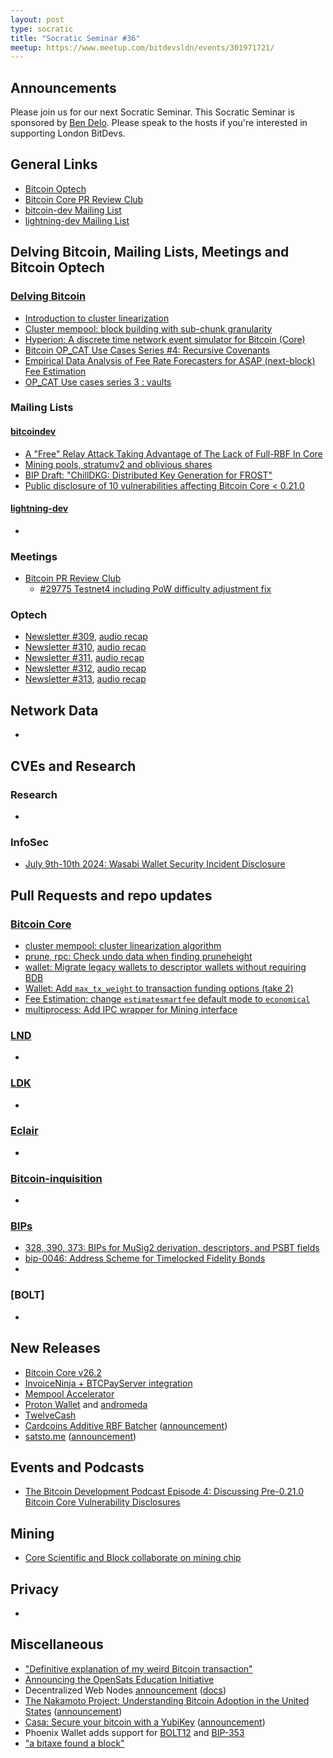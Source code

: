 ```yaml
---
layout: post
type: socratic
title: "Socratic Seminar #36"
meetup: https://www.meetup.com/bitdevsldn/events/301971721/
---
```


## Announcements

Please join us for our next Socratic Seminar. This Socratic Seminar is sponsored by [Ben Delo](https://twitter.com/bendelo).
Please speak to the hosts if you're interested in supporting London BitDevs.

## General Links

* [Bitcoin Optech](https://bitcoinops.org)
* [Bitcoin Core PR Review Club](https://bitcoincore.reviews)
* [bitcoin-dev Mailing List](https://lists.linuxfoundation.org/pipermail/bitcoin-dev)
* [lightning-dev Mailing List](https://lists.linuxfoundation.org/pipermail/lightning-dev)

## Delving Bitcoin, Mailing Lists, Meetings and Bitcoin Optech
### [Delving Bitcoin](https://delvingbitcoin.org/)
- [Introduction to cluster linearization](https://delvingbitcoin.org/t/introduction-to-cluster-linearization/1032)
- [Cluster mempool: block building with sub-chunk granularity](https://delvingbitcoin.org/t/cluster-mempool-block-building-with-sub-chunk-granularity/1044)
- [Hyperion: A discrete time network event simulator for Bitcoin (Core)](https://delvingbitcoin.org/t/hyperion-a-discrete-time-network-event-simulator-for-bitcoin-core/1042)
- [Bitcoin OP\_CAT Use Cases Series #4: Recursive Covenants](https://delvingbitcoin.org/t/bitcoin-op-cat-use-cases-series-4-recursive-covenants/1028)
- [Empirical Data Analysis of Fee Rate Forecasters for ASAP (next-block) Fee Estimation](https://delvingbitcoin.org/t/empirical-data-analysis-of-fee-rate-forecasters-for-asap-next-block-fee-estimation/1022)
- [OP\_CAT Use cases series 3 : vaults](https://delvingbitcoin.org/t/op-cat-use-cases-series-3-vaults/1006)

### Mailing Lists
#### [bitcoindev](https://groups.google.com/g/bitcoindev)
- [A "Free" Relay Attack Taking Advantage of The Lack of Full-RBF In Core](https://groups.google.com/g/bitcoindev/c/vfbF7QyVwPE)
- [Mining pools, stratumv2 and oblivious shares](https://groups.google.com/g/bitcoindev/c/1tDke1a2e_Q)
- [BIP Draft: "ChillDKG: Distributed Key Generation for FROST"](https://groups.google.com/g/bitcoindev/c/HE3HSnGTpoQ)
- [Public disclosure of 10 vulnerabilities affecting Bitcoin Core < 0.21.0](https://groups.google.com/g/bitcoindev/c/_ys3Eu8-ORA)

#### [lightning-dev](https://lists.linuxfoundation.org/pipermail/lightning-dev)
-

### Meetings
- [Bitcoin PR Review Club](https://bitcoincore.reviews)
  - [#29775 Testnet4 including PoW difficulty adjustment fix](https://bitcoincore.reviews/29775)

### Optech
- [Newsletter #309](https://bitcoinops.org/en/newsletters/2024/06/28/), [audio recap](https://bitcoinops.org/en/podcast/2024/06/29/)
- [Newsletter #310](https://bitcoinops.org/en/newsletters/2024/07/05/), [audio recap](https://bitcoinops.org/en/podcast/2024/07/09/)
- [Newsletter #311](https://bitcoinops.org/en/newsletters/2024/07/12/), [audio recap](https://bitcoinops.org/en/podcast/2024/07/16/)
- [Newsletter #312](https://bitcoinops.org/en/newsletters/2024/07/19/), [audio recap](https://bitcoinops.org/en/podcast/2024/07/23/)
- [Newsletter #313](https://bitcoinops.org/en/newsletters/2024/07/26/), [audio recap](https://bitcoinops.org/en/podcast/2024/07/30/)

## Network Data
-

## CVEs and Research
### Research
-

### InfoSec
- [July 9th-10th 2024: Wasabi Wallet Security Incident Disclosure](https://github.com/WalletWasabi/WalletWasabi/discussions/13249)

## Pull Requests and repo updates
### [Bitcoin Core](https://github.com/bitcoin/bitcoin)
<!--- Link to query merged PRs since YYYY-MM-DD sorted by descending activity: https://github.com/bitcoin/bitcoin/pulls?page=1&q=is%3Apr+is%3Aclosed+merged%3A%3EYYYY-MM-DD+sort%3Acomments-desc -->
- [cluster mempool: cluster linearization algorithm](https://github.com/bitcoin/bitcoin/pull/30126)
- [prune, rpc: Check undo data when finding pruneheight](https://github.com/bitcoin/bitcoin/pull/29668)
- [wallet: Migrate legacy wallets to descriptor wallets without requiring BDB](https://github.com/bitcoin/bitcoin/pull/26596)
- [Wallet: Add `max_tx_weight` to transaction funding options (take 2)](https://github.com/bitcoin/bitcoin/pull/29523)
- [Fee Estimation: change `estimatesmartfee` default mode to `economical`](https://github.com/bitcoin/bitcoin/pull/30275)
- [multiprocess: Add IPC wrapper for Mining interface](https://github.com/bitcoin/bitcoin/pull/30510)


### [LND](https://github.com/lightningnetwork/lnd)
-

### [LDK](https://github.com/lightningdevkit/rust-lightning)
-

### [Eclair](https://github.com/ACINQ/eclair)
-

### [Bitcoin-inquisition](https://github.com/bitcoin-inquisition/bitcoin)
-

### [BIPs](https://github.com/bitcoin/bips)
- [328, 390, 373: BIPs for MuSig2 derivation, descriptors, and PSBT fields](https://github.com/bitcoin/bips/pull/1540)
- [bip-0046: Address Scheme for Timelocked Fidelity Bonds](https://github.com/bitcoin/bips/pull/1599)
- 

### [BOLT]
-

## New Releases
- [Bitcoin Core v26.2](https://github.com/bitcoin/bitcoin/releases/tag/v26.2)
- [InvoiceNinja + BTCPayServer integration](https://x.com/BtcpayServer/status/1808501653319926208)
- [Mempool Accelerator](https://mempool.space/accelerator)
- [Proton Wallet](https://proton.me/wallet) and [andromeda](https://github.com/ProtonWallet/andromeda)
- [TwelveCash](https://x.com/StephenDeLorme/status/1814009152819089737)
- [Cardcoins Additive RBF Batcher](https://github.com/CardCoins/additive-rbf-batcher/) ([announcement](https://x.com/CardCoinsCo/status/1812892282653204891))
- [satsto.me](https://satsto.me/) ([announcement](https://x.com/TheBlueMatt/status/1812108543891259844))

## Events and Podcasts
- [The Bitcoin Development Podcast Episode 4: Discussing Pre-0.21.0 Bitcoin Core Vulnerability Disclosures](https://brink.dev/podcast/4-bitcoin-core-pre-21-disclosures/)

## Mining
- [Core Scientific and Block collaborate on mining chip](https://x.com/Core_Scientific/status/1811012184043925962)

## Privacy
-

## Miscellaneous
- ["Definitive explanation of my weird Bitcoin transaction"](https://stacker.news/items/600187)
- [Announcing the OpenSats Education Initiative](https://opensats.org/blog/announcing-the-opensats-education-initiative)
- Decentralized Web Nodes [announcement](https://x.com/csuwildcat/status/1814321949054763510) ([docs](https://developer.tbd.website/docs/web5/learn/decentralized-web-nodes/))
- [The Nakamoto Project: Understanding Bitcoin Adoption in the United States](https://www.thenakamotoproject.org/report) ([announcement](https://x.com/thetrocro/status/1815491534550417525))
- [Casa: Secure your bitcoin with a YubiKey](https://blog.casa.io/secure-your-bitcoin-with-yubikey) ([announcement](https://x.com/Nneuman/status/1816862638900658562))
- Phoenix Wallet adds support for [BOLT12](https://x.com/PhoenixWallet/status/1808547081214439494) and [BIP-353](https://x.com/PhoenixWallet/status/1811442125801705638)
- ["a bitaxe found a block"](https://x.com/bitentrepreneur/status/1816173826754929125)

